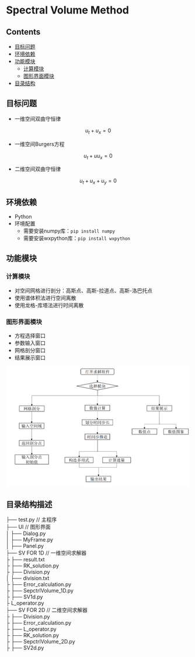 # Spectral Volume Method

## Contents
- [目标问题](#目标问题)
- [环境依赖](#环境依赖)
- [功能模块](#功能模块)
  - [计算模块](#计算模块)
  - [图形界面模块](#图形界面模块)
- [目录结构](#目录结构描述)

## 目标问题
* 一维空间双曲守恒律

$$
u_t+u_x=0
$$

* 一维空间Burgers方程

$$
u_t+u u_x=0
$$

* 二维空间双曲守恒律

$$
u_t+u_x+u_y=0
$$


## 环境依赖
* Python
* 环境配置
  * 需要安装numpy库：``pip install numpy``
  * 需要安装wxpython库：``pip install wxpython``
  
  
## 功能模块  

### 计算模块

* 对空间网格进行剖分：高斯点、高斯-拉道点、高斯-洛巴托点
* 使用谱体积法进行空间离散
* 使用龙格-库塔法进行时间离散

### 图形界面模块

* 方程选择窗口
* 参数输入窗口
* 网格剖分窗口
* 结果展示窗口

![软件结构](./images/Structure.png)

## 目录结构描述

├── test.py                      // 主程序 </br>
├── UI     // 图形界面 </br>
│  ├── Dialog.py </br>
│  ├── MyFrame.py </br>
│  ├── Panel.py </br>
├── SV FOR 1D // 一维空间求解器 </br>
├   ├── result.txt </br>
├   ├── RK_solution.py </br>
├   ├── Division.py </br>
│   ├── division.txt </br>
├   ├── Error_calculation.py </br>
├   ├── SepctrlVolume_1D.py </br>
├   ├── SV1d.py </br>
├   L_operator.py </br>
├── SV FOR 2D // 二维空间求解器 </br>
├   ├── Division.py </br>
├   ├── Error_calculation.py </br>
├   ├── L_operator.py </br>
├   ├── RK_solution.py </br>
├   ├── SepctrlVolume_2D.py </br>
├   ├── SV2d.py </br>
